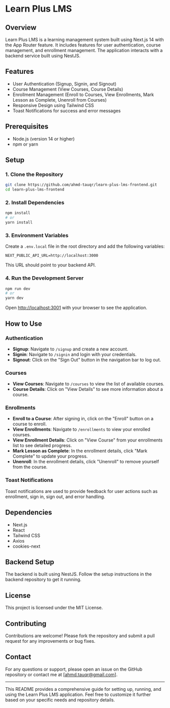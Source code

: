 # Learn Plus LMS

## Overview

Learn Plus LMS is a learning management system built using Next.js 14 with the App Router feature. It includes features for user authentication, course management, and enrollment management. The application interacts with a backend service built using NestJS.

## Features

- User Authentication (Signup, Signin, and Signout)
- Course Management (View Courses, Course Details)
- Enrollment Management (Enroll to Courses, View Enrollments, Mark Lesson as Complete, Unenroll from Courses)
- Responsive Design using Tailwind CSS
- Toast Notifications for success and error messages

## Prerequisites

- Node.js (version 14 or higher)
- npm or yarn

## Setup

### 1. Clone the Repository

```bash
git clone https://github.com/ahmd-tauqr/learn-plus-lms-frontend.git
cd learn-plus-lms-frontend
```

### 2. Install Dependencies

```bash
npm install
# or
yarn install
```

### 3. Environment Variables

Create a `.env.local` file in the root directory and add the following variables:

```env
NEXT_PUBLIC_API_URL=http://localhost:3000
```

This URL should point to your backend API.

### 4. Run the Development Server

```bash
npm run dev
# or
yarn dev
```

Open [http://localhost:3001](http://localhost:3001) with your browser to see the application.

## How to Use

### Authentication

- **Signup**: Navigate to `/signup` and create a new account.
- **Signin**: Navigate to `/signin` and login with your credentials.
- **Signout**: Click on the "Sign Out" button in the navigation bar to log out.

### Courses

- **View Courses**: Navigate to `/courses` to view the list of available courses.
- **Course Details**: Click on "View Details" to see more information about a course.

### Enrollments

- **Enroll to a Course**: After signing in, click on the "Enroll" button on a course to enroll.
- **View Enrollments**: Navigate to `/enrollments` to view your enrolled courses.
- **View Enrollment Details**: Click on "View Course" from your enrollments list to see detailed progress.
- **Mark Lesson as Complete**: In the enrollment details, click "Mark Complete" to update your progress.
- **Unenroll**: In the enrollment details, click "Unenroll" to remove yourself from the course.

### Toast Notifications

Toast notifications are used to provide feedback for user actions such as enrollment, sign in, sign out, and error handling.

## Dependencies

- Next.js
- React
- Tailwind CSS
- Axios
- cookies-next

## Backend Setup

The backend is built using NestJS. Follow the setup instructions in the backend repository to get it running.

## License

This project is licensed under the MIT License.

## Contributing

Contributions are welcome! Please fork the repository and submit a pull request for any improvements or bug fixes.

## Contact

For any questions or support, please open an issue on the GitHub repository or contact me at [ahmd.tauqr@gmail.com].

---

This README provides a comprehensive guide for setting up, running, and using the Learn Plus LMS application. Feel free to customize it further based on your specific needs and repository details.